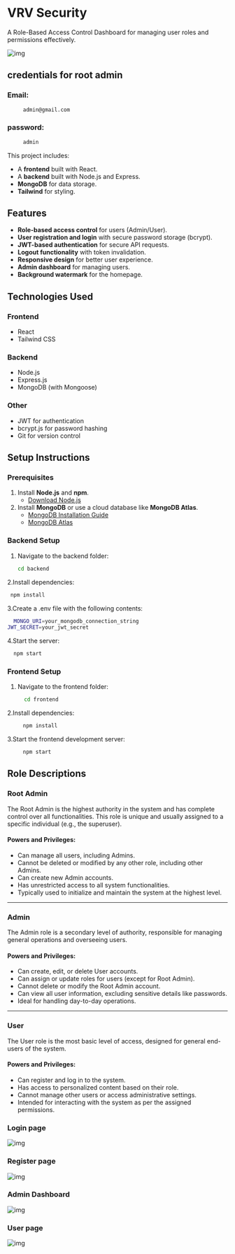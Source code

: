 # VRV Security

A Role-Based Access Control Dashboard for managing user roles and permissions effectively. 

![img](/readmeimg/homepage.png)

## credentials for root admin

### Email:
```bash
     admin@gmail.com

   ```
### password:
```bash
     admin

   ```


This project includes:
- A **frontend** built with React.
- A **backend** built with Node.js and Express.
- **MongoDB** for data storage.
- **Tailwind** for styling.

## Features

- **Role-based access control** for users (Admin/User).
- **User registration and login** with secure password storage (bcrypt).
- **JWT-based authentication** for secure API requests.
- **Logout functionality** with token invalidation.
- **Responsive design** for better user experience.
- **Admin dashboard** for managing users.
- **Background watermark** for the homepage.


## Technologies Used

### Frontend
- React
- Tailwind CSS

### Backend
- Node.js
- Express.js
- MongoDB (with Mongoose)

### Other
- JWT for authentication
- bcrypt.js for password hashing
- Git for version control


## Setup Instructions

### Prerequisites
1. Install **Node.js** and **npm**.
   - [Download Node.js](https://nodejs.org/)
2. Install **MongoDB** or use a cloud database like **MongoDB Atlas**.
   - [MongoDB Installation Guide](https://www.mongodb.com/docs/manual/installation/)
   - [MongoDB Atlas](https://www.mongodb.com/cloud/atlas)
### Backend Setup

1. Navigate to the backend folder:
   ```bash
   cd backend
   ```
2.Install dependencies:
  ```bash
   npm install

   ```
3.Create a .env file with the following contents:
 ```bash
   MONGO_URI=your_mongodb_connection_string
JWT_SECRET=your_jwt_secret


   ```
4.Start the server:
```bash
  npm start
```

### Frontend Setup

1. Navigate to the frontend folder:
   ```bash
     cd frontend
   ```

2.Install dependencies:
```bash
     npm install

   ```
3.Start the frontend development server:
```bash
     npm start

   ```

## Role Descriptions

### Root Admin
The Root Admin is the highest authority in the system and has complete control over all functionalities. This role is unique and usually assigned to a specific individual (e.g., the superuser).

#### Powers and Privileges:
- Can manage all users, including Admins.
- Cannot be deleted or modified by any other role, including other Admins.
- Can create new Admin accounts.
- Has unrestricted access to all system functionalities.
- Typically used to initialize and maintain the system at the highest level.

---

### Admin
The Admin role is a secondary level of authority, responsible for managing general operations and overseeing users.

#### Powers and Privileges:
- Can create, edit, or delete User accounts.
- Can assign or update roles for users (except for Root Admin).
- Cannot delete or modify the Root Admin account.
- Can view all user information, excluding sensitive details like passwords.
- Ideal for handling day-to-day operations.

---

### User
The User role is the most basic level of access, designed for general end-users of the system.

#### Powers and Privileges:
- Can register and log in to the system.
- Has access to personalized content based on their role.
- Cannot manage other users or access administrative settings.
- Intended for interacting with the system as per the assigned permissions.


### Login page
![img](/readmeimg/login.png)
### Register page
![img](/readmeimg/register.png)
### Admin Dashboard
![img](/readmeimg/admindashboard.png)
### User page
![img](/readmeimg/userpage.png)

